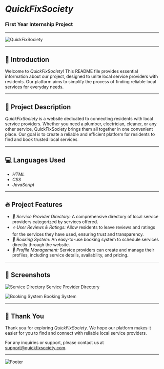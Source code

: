 # *QuickFixSociety*

### First Year Internship Project

---

![QuickFixSociety](https://yourimageurl.com/logo.png)

---

## 🌟 Introduction

Welcome to *QuickFixSociety*! This README file provides essential information about our project, designed to unite local service providers with residents. Our platform aims to simplify the process of finding reliable local services for everyday needs.

---

## 📝 Project Description

*QuickFixSociety* is a website dedicated to connecting residents with local service providers. Whether you need a plumber, electrician, cleaner, or any other service, QuickFixSociety brings them all together in one convenient place. Our goal is to create a reliable and efficient platform for residents to find and book trusted local services.

---

## 💻 Languages Used

- *HTML*
- *CSS*
- *JavaScript*

---

## 🔥 Project Features

- *🔎 Service Provider Directory:* A comprehensive directory of local service providers categorized by services offered.
- *⭐ User Reviews & Ratings:* Allow residents to leave reviews and ratings for the services they have used, ensuring trust and transparency.
- *📅 Booking System:* An easy-to-use booking system to schedule services directly through the website.
- *👤 Profile Management:* Service providers can create and manage their profiles, including service details, availability, and pricing.

---

## 📸 Screenshots

![Service Directory](https://yourimageurl.com/service-directory.png)
Service Provider Directory

![Booking System](https://yourimageurl.com/booking-system.png)
Booking System

---

## 🙏 Thank You

Thank you for exploring *QuickFixSociety*. We hope our platform makes it easier for you to find and connect with reliable local service providers.

For any inquiries or support, please contact us at [support@quickfixsociety.com](mailto:support@quickfixsociety.com).

---

![Footer](https://yourimageurl.com/footer.png)
